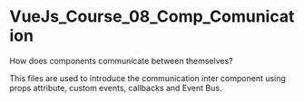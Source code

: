 # VueJs_Course_08_Comp_Comunication

How does components communicate between themselves?

This files are used to introduce the communication inter component using props attribute, custom events, callbacks and Event Bus.
